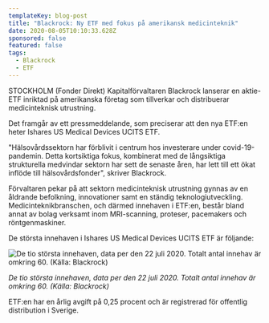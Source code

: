 ```yaml
---
templateKey: blog-post
title: "Blackrock: Ny ETF med fokus på amerikansk medicinteknik"
date: 2020-08-05T10:10:33.628Z
sponsored: false
featured: false
tags:
  - Blackrock
  - ETF
---
```

STOCKHOLM (Fonder Direkt) Kapitalförvaltaren Blackrock lanserar en aktie-ETF inriktad på amerikanska företag som tillverkar och distribuerar medicinteknisk utrustning.

Det framgår av ett pressmeddelande, som preciserar att den nya ETF:en heter Ishares US Medical Devices UCITS ETF.

"Hälsovårdssektorn har förblivit i centrum hos investerare under covid-19-pandemin. Detta kortsiktiga fokus, kombinerat med de långsiktiga strukturella medvindar sektorn har sett de senaste åren, har lett till ett ökat inflöde till hälsovårdsfonder", skriver Blackrock.

Förvaltaren pekar på att sektorn medicinteknisk utrustning gynnas av en åldrande befolkning, innovationer samt en ständig teknologiutveckling. Medicinteknikbranschen, och därmed innehaven i ETF:en, består bland annat av bolag verksamt inom MRI-scanning, proteser, pacemakers och röntgenmaskiner.

De största innehaven i Ishares US Medical Devices UCITS ETF är följande:

![De tio största innehaven, data per den 22 juli 2020. Totalt antal innehav är omkring 60. (Källa: Blackrock)](/img/blackrock5aug.png "De tio största innehaven, data per den 22 juli 2020. Totalt antal innehav är omkring 60. (Källa: Blackrock)")

*De tio största innehaven, data per den 22 juli 2020. Totalt antal innehav är omkring 60. (Källa: Blackrock)*

ETF:en har en årlig avgift på 0,25 procent och är registrerad för offentlig distribution i Sverige.